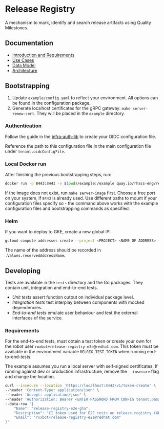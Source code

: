 # Release Registry

A mechanism to mark, identify and search release artifacts using Quality Milestones.

## Documentation

- [Introduction and Requirements](./docs/introduction.md)
- [Use Cases](./docs/use-cases.md)
- [Data Model](./docs/data-model.md)
- [Architecture](./docs/architecture.md)

## Bootstrapping

1. Update `example/config.yaml` to reflect your environment. All options can be found in the configuration package.
1. Generate localhost certificates for the gRPC gateway: `make server-renew-cert`. They will be placed in the `example` directory.

### Authentication

Follow the guide in the [infra-auth-lib](https://github.com/stackrox/infra-auth-lib/tree/main#how-to-create-the-oidc-configuration-file) to create your OIDC configuration file.

Reference the path to this configuration file in the main configuration file under `tenant.oidcConfigFile`.

### Local Docker run

After finishing the previous bootstrapping steps, run:

```bash
docker run -p 8443:8443 -v $(pwd)/example:/example quay.io/rhacs-eng/release-registry:$(make tag)
```

If the image does not exist, run `make server-image` first.
Choose a free port on your system, if `8443` is already used.
Use different paths to mount if your configuration files specify so - the command above works with the example configuration files and bootstrapping commands as specified.

### Helm

If you want to deploy to GKE, create a new global IP:

```bash
gcloud compute addresses create --project <PROJECT> <NAME OF ADDRESS> --global --ip-version IPV4
```

The name of the address should be recorded in `.Values.reservedAddressName`.

## Developing

Tests are available in the `tests` directory and the Go packages.
They contain unit, integration and end-to-end tests.

- *Unit tests* assert function output on individual package level.
- *Integration tests* test interplay between components with mocked dependencies.
- *End-to-end tests* emulate user behaviour and test the external interfaces of the service.

### Requirements

For the end-to-end tests, must obtain a test token or create your own for the robot user `roxbot+release-registry-e2e@redhat.com`.
This token must be available in the environment variable `RELREG_TEST_TOKEN` when running end-to-end-tests.

The example assumes you run a local server with self-signed certificates.
If running against dev or production infrastructure, remove the `--insecure` flag and change the location.

```bash
curl --insecure --location 'https://localhost:8443/v1/token-create' \
--header 'Content-Type: application/json' \
--header 'Accept: application/json' \
--header 'Authorization: Bearer <ENTER PASSWORD FROM CONFIG tenant.password HERE>' \
--data-raw '{
    "Name": "release-registry-e2e-gha",
    "Description": "CI token used for E2E tests on release-registry (GHA)",
    "Email": "roxbot+release-registry-e2e@redhat.com"
}'
```
